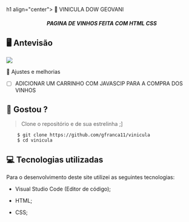 h1 align="center">
     📰
VINICULA DOW GEOVANI

</h1>

<h5 align="center">
 PAGINA DE VINHOS FEITA COM HTML CSS
  </h5>

## 🖥 Antevisão 
<img src="https://github.com/gfranca11/vinicula/blob/main/%20A.gif">
 
 📌 Ajustes e melhorias
 
 - [ ] ADICIONAR UM  CARRINHO COM JAVASCIP PARA A COMPRA DOS VINHOS
 

 
 
 ## 🧐 Gostou ?
 
 > Clone o repositório e de sua estrelinha ;]
   
        $ git clone https://github.com/gfranca11/vinicula
        $ cd vinicula
        
 
 
## 💻 Tecnologias utilizadas

Para o desenvolvimento deste site utilizei as seguintes tecnologias:

 * Visual Studio Code (Editor de código);

* HTML;
* CSS;
